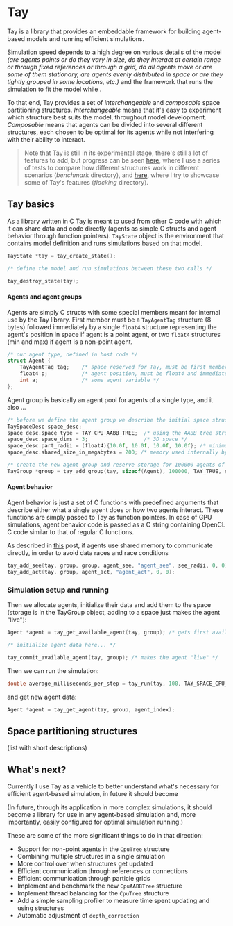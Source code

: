 # Tay

Tay is a library that provides an embeddable framework for building agent-based models and running efficient simulations.

Simulation speed depends to a high degree on various details of the model *(are agents points or do they vary in size, do they interact at certain range or through fixed references or through a grid, do all agents move or are some of them stationary, are agents evenly distributed in space or are they tightly grouped in some locations, etc.)* and the framework that runs the simulation to fit the model while .

To that end, Tay provides a set of *interchangeable* and *composable* space partitioning structures. *Interchangeable* means that it's easy to experiment which structure best suits the model, throughout model development. *Composable* means that agents can be divided into several different structures, each chosen to be optimal for its agents while not interfering with their ability to interact.

> Note that Tay is still in its experimental stage, there's still a lot of features to add, but progress can be seen [here](https://bcace.github.io/tay.html), where I use a series of tests to compare how different structures work in different scenarios (*benchmark* directory), and [here](https://www.youtube.com/watch?v=DD93xIQqz5s), where I try to showcase some of Tay's features (*flocking* directory).

## Tay basics

As a library written in C Tay is meant to used from other C code with which it can share data and code directly (agents as simple C structs and agent behavior through function pointers). `TayState` object is the environment that contains model definition and runs simulations based on that model.

```C
TayState *tay = tay_create_state();

/* define the model and run simulations between these two calls */

tay_destroy_state(tay);
```

#### Agents and agent groups

Agents are simply C structs with some special members meant for internal use by the Tay library. First member must be a `TayAgentTag` structure (8 bytes) followed immediately by a single `float4` structure representing the agent's position in space if agent is a point agent, or two `float4` structures (min and max) if agent is a non-point agent.

```C
/* our agent type, defined in host code */
struct Agent {
    TayAgentTag tag;    /* space reserved for Tay, must be first member */
    float4 p;           /* agent position, must be float4 and immediately follow tag */
    int a;              /* some agent variable */
};
```

Agent group is basically an agent pool for agents of a single type, and it also ...

```C
/* before we define the agent group we describe the initial space structure it will use for simulation */
TaySpaceDesc space_desc;
space_desc.space_type = TAY_CPU_AABB_TREE;  /* using the AABB tree structure */
space_desc.space_dims = 3;                  /* 3D space */
space_desc.part_radii = (float4){10.0f, 10.0f, 10.0f, 10.0f}; /* minimum partition sizes */
space_desc.shared_size_in_megabytes = 200; /* memory used internally by the structure */

/* create the new agent group and reserve storage for 100000 agents of that type */
TayGroup *group = tay_add_group(tay, sizeof(Agent), 100000, TAY_TRUE, space_desc);
```

#### Agent behavior

Agent behavior is just a set of C functions with predefined arguments that describe either what a single agent does or how two agents interact. These functions are simply passed to Tay as function pointers. In case of GPU simulations, agent behavior code is passed as a C string containing OpenCL C code similar to that of regular C functions.

As described in [this](https://bcace.github.io/ochre.html) post, if agents use shared memory to communicate directly, in order to avoid data races and race conditions

```C
tay_add_see(tay, group, group, agent_see, "agent_see", see_radii, 0, 0);
tay_add_act(tay, group, agent_act, "agent_act", 0, 0);
```

### Simulation setup and running

Then we allocate agents, initialize their data and add them to the space (storage is in the TayGroup object, adding to a space just makes the agent "live"):

```C
Agent *agent = tay_get_available_agent(tay, group); /* gets first available "dead" agent from storage */

/* initialize agent data here... */

tay_commit_available_agent(tay, group); /* makes the agent "live" */
```

Then we can run the simulation:

```C
double average_milliseconds_per_step = tay_run(tay, 100, TAY_SPACE_CPU_GRID, 1);
```

and get new agent data:

```C
Agent *agent = tay_get_agent(tay, group, agent_index);
```

## Space partitioning structures

(list with short descriptions)

## What's next?

Currently I use Tay as a vehicle to better understand what's necessary for efficient agent-based simulation, in future it should become

(In future, through its application in more complex simulations, it should become a library for use in any agent-based simulation and, more importantly, easily configured for optimal simulation running.)

These are some of the more significant things to do in that direction:

* Support for non-point agents in the `CpuTree` structure
* Combining multiple structures in a single simulation
* More control over when structures get updated
* Efficient communication through references or connections
* Efficient communication through particle grids
* Implement and benchmark the new `CpuAABBTree` structure
* Implement thread balancing for the `CpuTree` structure
* Add a simple sampling profiler to measure time spent updating and using structures
* Automatic adjustment of `depth_correction`
